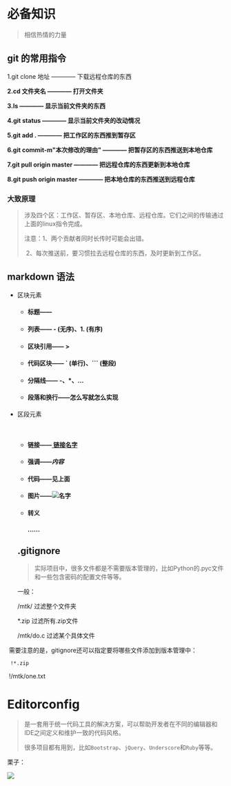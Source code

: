 ﻿# 必备知识

> 相信热情的力量

## git 的常用指令

1.git clone 地址 ———— 下载远程仓库的东西

**2.cd 文件夹名 ———— 打开文件夹**

**3.ls ———— 显示当前文件夹的东西**

**4.git status ———— 显示当前文件夹的改动情况**

**5.git add . ———— 把工作区的东西推到暂存区**

**6.git commit-m"本次修改的理由" ———— 把暂存区的东西推送到本地仓库**

**7.git pull origin master ———— 把远程仓库的东西更新到本地仓库**

**8.git push origin master ———— 把本地仓库的东西推送到远程仓库**



### 大致原理

> 涉及四个区：工作区、暂存区、本地仓库、远程仓库。它们之间的传输通过上面的linux指令完成。
>
> 注意：1、两个贡献者同时长传时可能会出错。
>
> ​            2、每次推送前，要习惯拉去远程仓库的东西，及时更新到工作区。

## markdown 语法

- 区块元素

  - #### 标题—— #

  - #### 列表—— - (无序)、1. (有序)

  - #### 区块引用—— > 

  - #### 代码区块—— ` (单行)、``` (整段)

  - #### 分隔线—— -、*、...

  - #### 段落和换行——怎么写就怎么实现

- 区段元素

  ​

  - #### 链接——[ 链接名字](链接)

  - #### 强调——*内容*

  - #### 代码——见上面

  - #### 图片——![名字](链接、地址)

  - #### 转义

    #### ...... 

  ## .gitignore

  > 实际项目中，很多文件都是不需要版本管理的，比如Python的.pyc文件和一些包含密码的配置文件等等。
  >

  一般：

  /mtk/ 过滤整个文件夹

  *.zip 过滤所有.zip文件

  /mtk/do.c 过滤某个具体文件

​	需要注意的是，gitignore还可以指定要将哪些文件添加到版本管理中：

   	 !*.zip

​	 !/mtk/one.txt

# Editorconfig

> 是一套用于统一代码工具的解决方案，可以帮助开发者在不同的编辑器和IDE之间定义和维护一致的代码风格。
>
> 很多项目都有用到，比如`Bootstrap`、`jQuery`、`Underscore`和`Ruby`等等。

栗子：

![](http://ot3ez4rpa.bkt.clouddn.com/editorconfig.png)